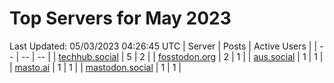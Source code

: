 # Top Servers for May 2023
Last Updated: 05/03/2023 04:26:45 UTC
| Server | Posts | Active Users |
| -- | -- | -- |
| [techhub.social](https://techhub.social/tags/PowerShell) | 5 | 2 |
| [fosstodon.org](https://fosstodon.org/tags/PowerShell) | 2 | 1 |
| [aus.social](https://aus.social/tags/PowerShell) | 1 | 1 |
| [masto.ai](https://masto.ai/tags/PowerShell) | 1 | 1 |
| [mastodon.social](https://mastodon.social/tags/PowerShell) | 1 | 1 |

